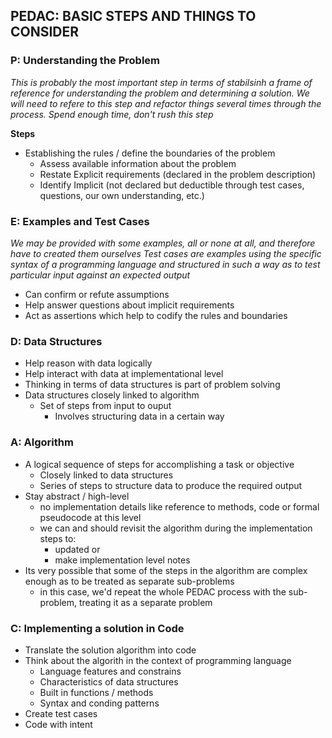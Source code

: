 ## PEDAC: BASIC STEPS AND THINGS TO CONSIDER 

### P: Understanding the Problem

*This is probably the most important step in terms of stabilsinh a frame of reference for understanding the problem and determining a solution.*
*We will need to refere to this step and refactor things several times through the process.*
*Spend enough time, don't rush this step*

**Steps**

- Establishing the rules / define the boundaries of the problem
  - Assess available information about the problem
  - Restate Explicit requirements (declared in the problem description)
  - Identify Implicit (not declared but deductible through test cases, questions, our own understanding, etc.)


### E: Examples and Test Cases

*We may be provided with some examples, all or none at all, and therefore have to created them ourselves*
*Test cases are examples using the specific syntax of a programming language and structured in such a way as to test particular input against an expected output*

- Can confirm or refute assumptions
- Help answer questions about implicit requirements
- Act as assertions which help to codify the rules and boundaries


### D: Data Structures

- Help reason with data logically
- Help interact with data at implementational level
- Thinking in terms of data structures is part of problem solving
- Data structures closely linked to algorithm
  - Set of steps from input to ouput
    - Involves structuring data in a certain way

    
### A: Algorithm

- A logical sequence of steps for accomplishing a task or objective
  - Closely linked to data structures 
  - Series of steps to structure data to produce the required output
- Stay abstract / high-level
  - no implementation details like reference to methods, code or formal pseudocode at this level
  - we can and should revisit the algorithm during the implementation steps to: 
    - updated or 
    - make implementation level notes
- Its very possible that some of the steps in the algorithm are complex enough as to be treated as separate sub-problems
  - in this case, we'd repeat the whole PEDAC process with the sub-problem, treating it as a separate problem    


### C: Implementing a solution in Code

- Translate the solution algorithm into code 
- Think about the algorith in the context of programming language
  - Language features and constrains
  - Characteristics of data structures
  - Built in functions / methods
  - Syntax and conding patterns
- Create test cases
- Code with intent
